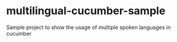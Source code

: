 # multilingual-cucumber-sample
Sample project to show the usage of multiple spoken languages in cucumber
